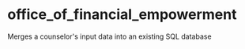 office_of_financial_empowerment
===============================

Merges a counselor's input data into an existing SQL database
